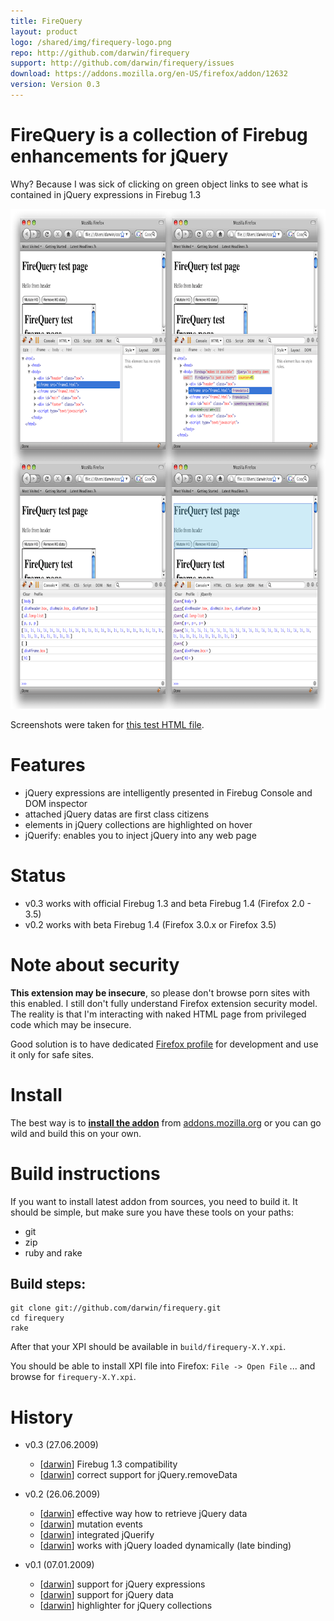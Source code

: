 ```yaml
---
title: FireQuery
layout: product
logo: /shared/img/firequery-logo.png
repo: http://github.com/darwin/firequery
support: http://github.com/darwin/firequery/issues
download: https://addons.mozilla.org/en-US/firefox/addon/12632
version: Version 0.3
---
```


# FireQuery is a collection of Firebug enhancements for jQuery

Why? Because I was sick of clicking on green object links to see what is contained in jQuery expressions in Firebug 1.3

<a href="/img/intro.png"><img src="/img/intro-small.png" width="800" height="800" class="small-shadow"></a>

Screenshots were taken for [this test HTML file][testsource].

# Features

* jQuery expressions are intelligently presented in Firebug Console and DOM inspector
* attached jQuery datas are first class citizens
* elements in jQuery collections are highlighted on hover
* jQuerify: enables you to inject jQuery into any web page

# Status

* v0.3 works with official Firebug 1.3 and beta Firebug 1.4 (Firefox 2.0 - 3.5)
* v0.2 works with beta Firebug 1.4 (Firefox 3.0.x or Firefox 3.5)

# Note about security

<b>This extension may be insecure</b>, so please don't browse porn sites with this enabled. 
I still don't fully understand Firefox extension security model.
The reality is that I'm interacting with naked HTML page from privileged code which may be insecure.

Good solution is to have dedicated [Firefox profile](http://support.mozilla.com/en-US/kb/Profiles) for development and use it only for safe sites.

# Install 

The best way is to **[install the addon][download]** from [addons.mozilla.org](http://addons.mozilla.org) or you can go wild and build this on your own.

# Build instructions

If you want to install latest addon from sources, you need to build it. 
It should be simple, but make sure you have these tools on your paths:

* git
* zip
* ruby and rake

## Build steps:

    git clone git://github.com/darwin/firequery.git
    cd firequery
    rake
  
After that your XPI should be available in ``build/firequery-X.Y.xpi``.

You should be able to install XPI file into Firefox: ``File -> Open File`` ... and browse for ``firequery-X.Y.xpi``.

# History

* v0.3 (27.06.2009)
  * [[darwin][darwin]] Firebug 1.3 compatibility
  * [[darwin][darwin]] correct support for jQuery.removeData

* v0.2 (26.06.2009)
  * [[darwin][darwin]] effective way how to retrieve jQuery data
  * [[darwin][darwin]] mutation events
  * [[darwin][darwin]] integrated jQuerify
  * [[darwin][darwin]] works with jQuery loaded dynamically (late binding)

* v0.1 (07.01.2009)
  * [[darwin][darwin]] support for jQuery expressions
  * [[darwin][darwin]] support for jQuery data
  * [[darwin][darwin]] highlighter for jQuery collections 

[darwin]: http://github.com/darwin
[download]: https://addons.mozilla.org/en-US/firefox/addon/12632
[firebug]: https://addons.mozilla.org/en-US/firefox/addon/1843
[testsource]: http://github.com/darwin/firequery/tree/master/test/index.html